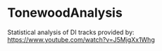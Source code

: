 # TonewoodAnalysis

Statistical analysis of DI tracks provided by: https://www.youtube.com/watch?v=J5MjgXx1Whg
